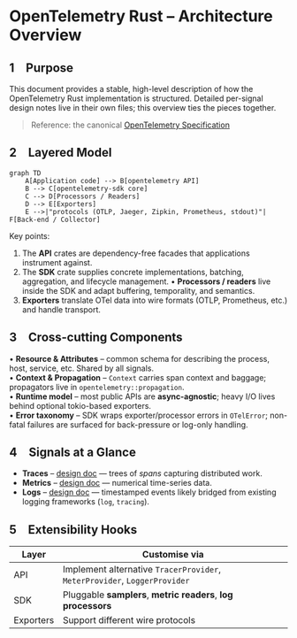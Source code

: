 # OpenTelemetry Rust – Architecture Overview

## 1 Purpose
This document provides a stable, high-level description of how the OpenTelemetry Rust implementation is structured.  Detailed per-signal design notes live in their own files; this overview ties the pieces together.

> Reference: the canonical [OpenTelemetry Specification](https://github.com/open-telemetry/opentelemetry-specification/)

## 2 Layered Model
```mermaid
graph TD
    A[Application code] --> B[opentelemetry API]
    B --> C[opentelemetry-sdk core]
    C --> D[Processors / Readers]
    D --> E[Exporters]
    E -->|"protocols (OTLP, Jaeger, Zipkin, Prometheus, stdout)"| F[Back-end / Collector]
```
Key points:
1. The **API** crates are dependency-free facades that applications instrument against.
2. The **SDK** crate supplies concrete implementations, batching, aggregation, and lifecycle management.
   • **Processors / readers** live inside the SDK and adapt buffering, temporality, and semantics.
3. **Exporters** translate OTel data into wire formats (OTLP, Prometheus, etc.) and handle transport.

## 3 Cross-cutting Components
• **Resource & Attributes** – common schema for describing the process, host, service, etc.  Shared by all signals.<br/>
• **Context & Propagation** – `Context` carries span context and baggage; propagators live in `opentelemetry::propagation`.<br/>
• **Runtime model** – most public APIs are **async-agnostic**; heavy I/O lives behind optional tokio-based exporters.<br/>
• **Error taxonomy** – SDK wraps exporter/processor errors in `OTelError`; non-fatal failures are surfaced for back-pressure or log-only handling.

## 4 Signals at a Glance
* **Traces** – [design doc](./traces.md) — trees of _spans_ capturing distributed work.
* **Metrics** – [design doc](./metrics.md) — numerical time-series data.
* **Logs** – [design doc](./logs.md) — timestamped events likely bridged from existing logging frameworks (`log`, `tracing`).

## 5 Extensibility Hooks
| Layer | Customise via |
|-------|--------------|
| API   | Implement alternative `TracerProvider`, `MeterProvider`, `LoggerProvider` |
| SDK   | Pluggable **samplers**, **metric readers**, **log processors** |
| Exporters | Support different wire protocols |

